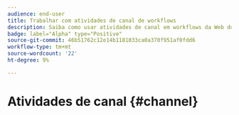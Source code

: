 ```yaml
---
audience: end-user
title: Trabalhar com atividades de canal de workflows
description: Saiba como usar atividades de canal em workflows da Web do Adobe Campaign
badge: label="Alpha" type="Positive"
source-git-commit: 46b51762c12e14b1181033ca0a370f951af0fdd6
workflow-type: tm+mt
source-wordcount: '22'
ht-degree: 9%

---
```


# Atividades de canal {#channel}
